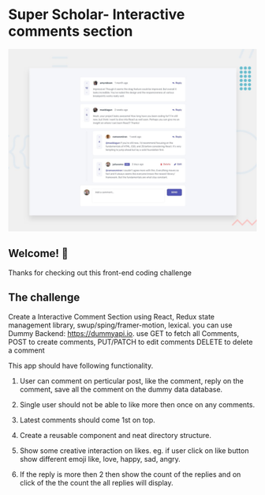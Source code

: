 # Super Scholar- Interactive comments section

![Design preview for the Interactive comments section coding challenge](./design/desktop-preview.jpg)

## Welcome! 👋

Thanks for checking out this front-end coding challenge
## The challenge

Create a Interactive Comment Section using React, Redux state management library, swup/sping/framer-motion, lexical.
you can use Dummy Backend: https://dummyapi.io. use GET to fetch all Comments, POST to create comments, PUT/PATCH to edit comments
DELETE to delete a comment

This app should have following functionality.

1. User can comment on perticular post, like the comment, reply on the comment, save all the comment on the
dummy data database.

2. Single user should not be able to like more then once on any comments.

3. Latest comments should come 1st on top.

4. Create a reusable component and neat directory structure.

5. Show some creative interaction on likes. eg. if user click on like button show different emoji like, love, happy, sad, angry.
 
6. If the reply is more then 2 then show the count of the replies and on click of the the count the all replies will display.
